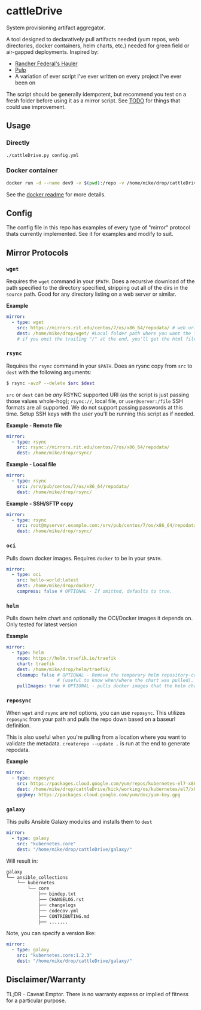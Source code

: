 # cattleDrive
System provisioning artifact aggregator.

A tool designed to declaratively pull artifacts needed (yum repos, web directories, docker containers, helm charts, etc.) needed for green field or air-gapped deployments.  Inspired by:

- [Rancher Federal's Hauler](https://github.com/rancherfederal/hauler)
- [Pulp](https://pulpproject.org/)
- A variation of ever script I've ever written on every project I've ever been on

The script should be generally idempotent, but recommend you test on a fresh folder before using it as a mirror script. See [TODO](./TODO.md) for things that could use improvement.

## Usage

### Directly

```bash
./cattleDrive.py config.yml
```

### Docker container
```bash
docker run -d --name dev9 -v $(pwd):/repo -v /home/mike/drop/cattleDrive:/home/mike/drop/cattleDrive -v /var/run/docker.sock:/var/run/docker.sock public.ecr.aws/j4c4w9u9/spartek-engineering/cattledrive:latest cattleDrive /repo/config.yml
```

See the [docker readme](./docker-readme.md) for more details.

## Config
The config file in this repo has examples of every type of "mirror" protocol thats currently implemented. See it for examples and modify to suit.

## Mirror Protocols

### `wget`
Requires the `wget` command in your `$PATH`.  Does a recursive download of the path specified to the directory specified, stripping out all of the dirs in the `source` path.  Good for any directory listing on a web server or similar.

**Example**
```yaml
mirror:
  - type: wget
    src: https://mirrors.rit.edu/centos/7/os/x86_64/repodata/ # web url that you want to download. Note that:
    dest: /home/mike/drop/wget/ #Local folder path where you want the files copied
    # if you omit the trailing "/" at the end, you'll get the html file that is the directory listing or the web page
```


### `rsync`
Requires the `rsync` command in your `$PATH`.  Does an rysnc copy from `src` to `dest` with the following arguments:
```bash
$ rsync -avzP --delete $src $dest
```

`src` or `dest` can be *any* RSYNC supported URI (as the script is just passing those values whole-hog); `rsync://`, local file, or `user@server:/file` SSH formats are all supported.  We do not support passing passwords at this time.  Setup SSH keys with the user you'll be running this script as if needed.

**Example - Remote file**
```yaml
mirror:
  - type: rsync
    src: rsync://mirrors.rit.edu/centos/7/os/x86_64/repodata/
    dest: /home/mike/drop/rsync/
```

**Example - Local file**
```yaml
mirror:
  - type: rsync
    src: /srv/pub/centos/7/os/x86_64/repodata/
    dest: /home/mike/drop/rsync/
```

**Example - SSH/SFTP copy**
```yaml
mirror:
  - type: rsync
    src: root@myserver.example.com:/srv/pub/centos/7/os/x86_64/repodata/
    dest: /home/mike/drop/rsync/
```

### `oci`
Pulls down docker images. Requires `docker` to be in your `$PATH`.

```yaml
mirror:
  - type: oci
    src: hello-world:latest
    dest: /home/mike/drop/docker/
    compress: false # OPTIONAL - If omitted, defaults to true.
```

### `helm`
Pulls down helm chart and optionally the OCI/Docker images it depends on.  Only tested for latest version


**Example**
```yaml
mirror:
  - type: helm
    repo: https://helm.traefik.io/traefik 
    chart: traefik
    dest: /home/mike/drop/helm/traefik/
    cleanup: false # OPTIONAL - Remove the temporary helm repository-config 
                   # (useful to know when/where the chart was pulled). If omitted, defaults to true.
    pullImages: true # OPTIONAL - pulls docker images that the helm chart depends on.
```

### `reposync`
When `wget` and `rsync` are not options, you can use `reposync`.  This utilizes `reposync` from your path and pulls the repo down based on a baseurl definition.  

This is also useful when you're pulling from a location where you want to validate the metadata.  `createrepo --update .` is run at the end to generate repodata.

**Example**
```yaml
mirror:
  - type: reposync
    src: https://packages.cloud.google.com/yum/repos/kubernetes-el7-x86_64/
    dest: /home/mike/drop/cattleDrive/kick/working/os/kubernetes/el7/x86_64/
    gpgkey: https://packages.cloud.google.com/yum/doc/yum-key.gpg
```

### `galaxy`
This pulls Ansible Galaxy modules and installs them to `dest`

```yaml
mirror:
  - type: galaxy
    src: "kubernetes.core"
    dest: "/home/mike/drop/cattleDrive/galaxy/"
```

Will result in:
```bash
galaxy
└── ansible_collections
    └── kubernetes
        └── core
            ├── bindep.txt
            ├── CHANGELOG.rst
            ├── changelogs
            ├── codecov.yml
            ├── CONTRIBUTING.md
            ├── .......
```

Note, you can specify a version like:

```yaml
mirror:
  - type: galaxy
    src: "kubernetes.core:1.2.3"
    dest: "/home/mike/drop/cattleDrive/galaxy/"
```

## Disclaimer/Warranty
TL;DR - Caveat Emptor.  There is no warranty express or implied of fitness for a particular purpose.
